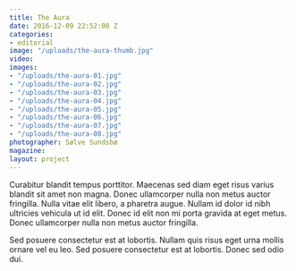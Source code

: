 ```yaml
---
title: The Aura
date: 2016-12-09 22:52:00 Z
categories:
- editorial
image: "/uploads/the-aura-thumb.jpg"
video: 
images:
- "/uploads/the-aura-01.jpg"
- "/uploads/the-aura-02.jpg"
- "/uploads/the-aura-03.jpg"
- "/uploads/the-aura-04.jpg"
- "/uploads/the-aura-05.jpg"
- "/uploads/the-aura-06.jpg"
- "/uploads/the-aura-07.jpg"
- "/uploads/the-aura-08.jpg"
photographer: Sølve Sundsbø
magazine: 
layout: project
---
```


Curabitur blandit tempus porttitor. Maecenas sed diam eget risus varius blandit sit amet non magna. Donec ullamcorper nulla non metus auctor fringilla. Nulla vitae elit libero, a pharetra augue. Nullam id dolor id nibh ultricies vehicula ut id elit. Donec id elit non mi porta gravida at eget metus. Donec ullamcorper nulla non metus auctor fringilla.

Sed posuere consectetur est at lobortis. Nullam quis risus eget urna mollis ornare vel eu leo. Sed posuere consectetur est at lobortis. Donec sed odio dui.